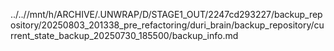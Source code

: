 ../..//mnt/h/ARCHIVE/.UNWRAP/D/STAGE1_OUT/2247cd293227/backup_repository/20250803_201338_pre_refactoring/duri_brain/backup_repository/current_state_backup_20250730_185500/backup_info.md